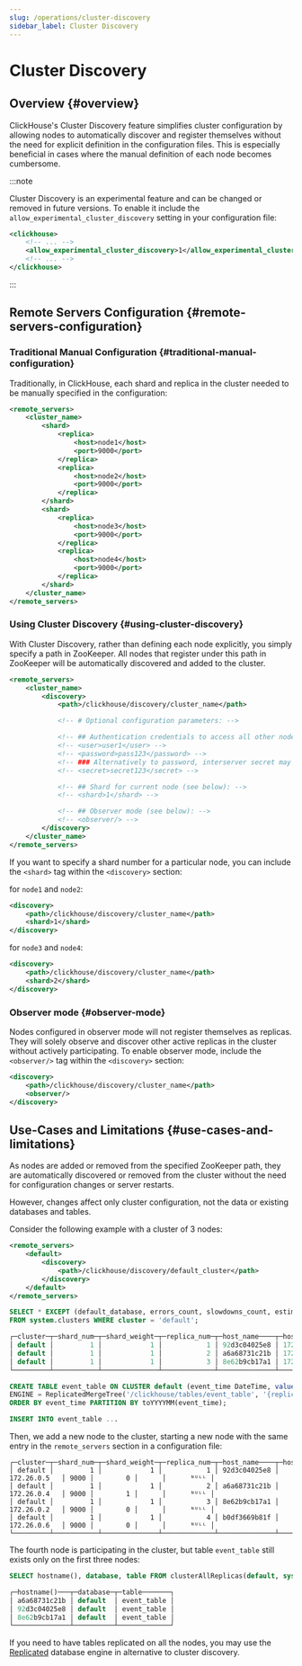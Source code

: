 ```yaml
---
slug: /operations/cluster-discovery
sidebar_label: Cluster Discovery
---
```

# Cluster Discovery

## Overview {#overview}

ClickHouse's Cluster Discovery feature simplifies cluster configuration by allowing nodes to automatically discover and register themselves without the need for explicit definition in the configuration files. This is especially beneficial in cases where the manual definition of each node becomes cumbersome.

:::note

Cluster Discovery is an experimental feature and can be changed or removed in future versions.
To enable it include the `allow_experimental_cluster_discovery` setting in your configuration file:

```xml
<clickhouse>
    <!-- ... -->
    <allow_experimental_cluster_discovery>1</allow_experimental_cluster_discovery>
    <!-- ... -->
</clickhouse>
```
:::

## Remote Servers Configuration {#remote-servers-configuration}

### Traditional Manual Configuration {#traditional-manual-configuration}

Traditionally, in ClickHouse, each shard and replica in the cluster needed to be manually specified in the configuration:

```xml
<remote_servers>
    <cluster_name>
        <shard>
            <replica>
                <host>node1</host>
                <port>9000</port>
            </replica>
            <replica>
                <host>node2</host>
                <port>9000</port>
            </replica>
        </shard>
        <shard>
            <replica>
                <host>node3</host>
                <port>9000</port>
            </replica>
            <replica>
                <host>node4</host>
                <port>9000</port>
            </replica>
        </shard>
    </cluster_name>
</remote_servers>

```

### Using Cluster Discovery {#using-cluster-discovery}

With Cluster Discovery, rather than defining each node explicitly, you simply specify a path in ZooKeeper. All nodes that register under this path in ZooKeeper will be automatically discovered and added to the cluster.

```xml
<remote_servers>
    <cluster_name>
        <discovery>
            <path>/clickhouse/discovery/cluster_name</path>

            <!-- # Optional configuration parameters: -->

            <!-- ## Authentication credentials to access all other nodes in cluster: -->
            <!-- <user>user1</user> -->
            <!-- <password>pass123</password> -->
            <!-- ### Alternatively to password, interserver secret may be used: -->
            <!-- <secret>secret123</secret> -->

            <!-- ## Shard for current node (see below): -->
            <!-- <shard>1</shard> -->

            <!-- ## Observer mode (see below): -->
            <!-- <observer/> -->
        </discovery>
    </cluster_name>
</remote_servers>
```

If you want to specify a shard number for a particular node, you can include the `<shard>` tag within the `<discovery>` section:

for `node1` and `node2`:

```xml
<discovery>
    <path>/clickhouse/discovery/cluster_name</path>
    <shard>1</shard>
</discovery>
```

for `node3` and `node4`:

```xml
<discovery>
    <path>/clickhouse/discovery/cluster_name</path>
    <shard>2</shard>
</discovery>
```

### Observer mode {#observer-mode}


Nodes configured in observer mode will not register themselves as replicas.
They will solely observe and discover other active replicas in the cluster without actively participating.
To enable observer mode, include the `<observer/>` tag within the `<discovery>` section:

```xml
<discovery>
    <path>/clickhouse/discovery/cluster_name</path>
    <observer/>
</discovery>
```


## Use-Cases and Limitations {#use-cases-and-limitations}

As nodes are added or removed from the specified ZooKeeper path, they are automatically discovered or removed from the cluster without the need for configuration changes or server restarts.

However, changes affect only cluster configuration, not the data or existing databases and tables.

Consider the following example with a cluster of 3 nodes:


```xml
<remote_servers>
    <default>
        <discovery>
            <path>/clickhouse/discovery/default_cluster</path>
        </discovery>
    </default>
</remote_servers>
```

```sql
SELECT * EXCEPT (default_database, errors_count, slowdowns_count, estimated_recovery_time, database_shard_name, database_replica_name)
FROM system.clusters WHERE cluster = 'default';

┌─cluster─┬─shard_num─┬─shard_weight─┬─replica_num─┬─host_name────┬─host_address─┬─port─┬─is_local─┬─user─┬─is_active─┐
│ default │         1 │            1 │           1 │ 92d3c04025e8 │ 172.26.0.5   │ 9000 │        0 │      │      ᴺᵁᴸᴸ │
│ default │         1 │            1 │           2 │ a6a68731c21b │ 172.26.0.4   │ 9000 │        1 │      │      ᴺᵁᴸᴸ │
│ default │         1 │            1 │           3 │ 8e62b9cb17a1 │ 172.26.0.2   │ 9000 │        0 │      │      ᴺᵁᴸᴸ │
└─────────┴───────────┴──────────────┴─────────────┴──────────────┴──────────────┴──────┴──────────┴──────┴───────────┘
```

```sql
CREATE TABLE event_table ON CLUSTER default (event_time DateTime, value String)
ENGINE = ReplicatedMergeTree('/clickhouse/tables/event_table', '{replica}')
ORDER BY event_time PARTITION BY toYYYYMM(event_time);

INSERT INTO event_table ...
```

Then, we add a new node to the cluster, starting a new node with the same entry in the `remote_servers` section in a configuration file:

```response
┌─cluster─┬─shard_num─┬─shard_weight─┬─replica_num─┬─host_name────┬─host_address─┬─port─┬─is_local─┬─user─┬─is_active─┐
│ default │         1 │            1 │           1 │ 92d3c04025e8 │ 172.26.0.5   │ 9000 │        0 │      │      ᴺᵁᴸᴸ │
│ default │         1 │            1 │           2 │ a6a68731c21b │ 172.26.0.4   │ 9000 │        1 │      │      ᴺᵁᴸᴸ │
│ default │         1 │            1 │           3 │ 8e62b9cb17a1 │ 172.26.0.2   │ 9000 │        0 │      │      ᴺᵁᴸᴸ │
│ default │         1 │            1 │           4 │ b0df3669b81f │ 172.26.0.6   │ 9000 │        0 │      │      ᴺᵁᴸᴸ │
└─────────┴───────────┴──────────────┴─────────────┴──────────────┴──────────────┴──────┴──────────┴──────┴───────────┘
```

The fourth node is participating in the cluster, but table `event_table` still exists only on the first three nodes:


```sql
SELECT hostname(), database, table FROM clusterAllReplicas(default, system.tables) WHERE table = 'event_table' FORMAT PrettyCompactMonoBlock

┌─hostname()───┬─database─┬─table───────┐
│ a6a68731c21b │ default  │ event_table │
│ 92d3c04025e8 │ default  │ event_table │
│ 8e62b9cb17a1 │ default  │ event_table │
└──────────────┴──────────┴─────────────┘
```

If you need to have tables replicated on all the nodes, you may use the [Replicated](../engines/database-engines/replicated.md) database engine in alternative to cluster discovery.

